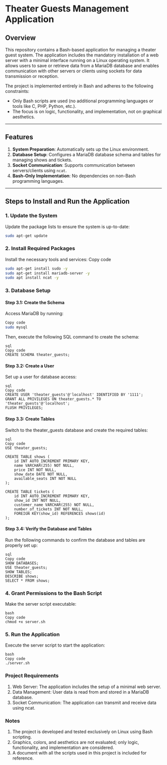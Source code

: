 # Theater Guests Management Application

## Overview

This repository contains a Bash-based application for managing a theater guest system. The application includes the mandatory installation of a web server with a minimal interface running on a Linux operating system. It allows users to save or retrieve data from a MariaDB database and enables communication with other servers or clients using sockets for data transmission or reception.

The project is implemented entirely in Bash and adheres to the following constraints:
- Only Bash scripts are used (no additional programming languages or tools like C, PHP, Python, etc.).
- The focus is on logic, functionality, and implementation, not on graphical aesthetics.

---

## Features

1. **System Preparation**: Automatically sets up the Linux environment.
2. **Database Setup**: Configures a MariaDB database schema and tables for managing shows and tickets.
3. **Socket Communication**: Supports communication between servers/clients using `ncat`.
4. **Bash-Only Implementation**: No dependencies on non-Bash programming languages.

---

## Steps to Install and Run the Application

### 1. Update the System
Update the package lists to ensure the system is up-to-date:
```bash
sudo apt-get update
```
### 2. Install Required Packages
Install the necessary tools and services:
Copy code
```bash
sudo apt-get install sudo -y
sudo apt-get install mariadb-server -y
sudo apt install ncat -y
```
### 3. Database Setup
#### Step 3.1: Create the Schema
Access MariaDB by running:

```bash
Copy code
sudo mysql
```
Then, execute the following SQL command to create the schema:
```
sql
Copy code
CREATE SCHEMA theater_guests;
```
#### Step 3.2: Create a User
Set up a user for database access:
```
sql
Copy code
CREATE USER 'theater_guests'@'localhost' IDENTIFIED BY '1111';
GRANT ALL PRIVILEGES ON theater_guests.* TO 'theater_guests'@'localhost';
FLUSH PRIVILEGES;
```
#### Step 3.3: Create Tables
Switch to the theater_guests database and create the required tables:
```
sql
Copy code
USE theater_guests;

CREATE TABLE shows (
    id INT AUTO_INCREMENT PRIMARY KEY,
    name VARCHAR(255) NOT NULL,
    price INT NOT NULL,
    show_date DATE NOT NULL,
    available_seats INT NOT NULL
);

CREATE TABLE tickets (
    id INT AUTO_INCREMENT PRIMARY KEY,
    show_id INT NOT NULL,
    customer_name VARCHAR(255) NOT NULL,
    number_of_tickets INT NOT NULL,
    FOREIGN KEY(show_id) REFERENCES shows(id)
);
```
#### Step 3.4: Verify the Database and Tables
Run the following commands to confirm the database and tables are properly set up:
```
sql
Copy code
SHOW DATABASES;
USE theater_guests;
SHOW TABLES;
DESCRIBE shows;
SELECT * FROM shows;
```
### 4. Grant Permissions to the Bash Script
Make the server script executable:
```
bash
Copy code
chmod +x server.sh
```
### 5. Run the Application
Execute the server script to start the application:
```
bash
Copy code
./server.sh
```
### Project Requirements
1. Web Server: The application includes the setup of a minimal web server.
2. Data Management: User data is read from and stored in a MariaDB database.
3. Socket Communication: The application can transmit and receive data using ncat.

### Notes

1. The project is developed and tested exclusively on Linux using Bash scripting.
2. Graphics, colors, and aesthetics are not evaluated; only logic, functionality, and implementation are considered.
3. A document with all the scripts used in this project is included for reference.
